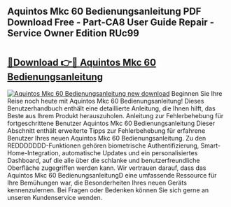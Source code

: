 ## Aquintos Mkc 60 Bedienungsanleitung PDF Download Free - Part-CA8 User Guide Repair - Service Owner Edition RUc99

# <h2><a href="http://df3yfb.blite.top/?on=Aquintos+Mkc+60+Bedienungsanleitung">🔗Download 👉🔴 Aquintos Mkc 60 Bedienungsanleitung</a></h2>

[![Aquintos Mkc 60 Bedienungsanleitung new download](https://i.imgur.com/lujVjoI.png)](http://df3yfb.blite.top/?on=Aquintos+Mkc+60+Bedienungsanleitung)
Beginnen Sie Ihre Reise noch heute mit Aquintos Mkc 60 Bedienungsanleitung! Dieses Benutzerhandbuch enthält eine detaillierte Anleitung, die Ihnen hilft, das Beste aus Ihrem Produkt herauszuholen. Anleitung zur Fehlerbehebung für fortgeschrittene Benutzer Aquintos Mkc 60 Bedienungsanleitung Dieser Abschnitt enthält erweiterte Tipps zur Fehlerbehebung für erfahrene Benutzer Ihres neuen Aquintos Mkc 60 Bedienungsanleitung. Zu den REDDDDDDD-Funktionen gehören biometrische Authentifizierung, Smart-Home-Integration, automatische Updates und ein personalisiertes Dashboard, auf die alle über die schlanke und benutzerfreundliche Oberfläche zugegriffen werden kann. Wir vertrauen darauf, dass das Aquintos Mkc 60 BedienungsanleitungD eine umfassende Ressource für Ihre Bemühungen war, die Besonderheiten Ihres neuen Geräts kennenzulernen. Bei Fragen oder Bedenken können Sie sich gerne an unseren Kundenservice wenden.

